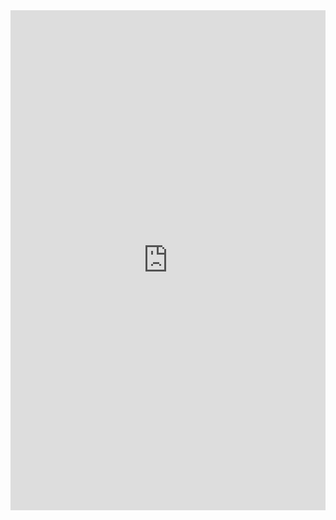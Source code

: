 <iframe class="repl" width="100%" height="800px" frameborder="0" src="https://repl.it/@azablan/myMap?lite=true"></iframe>
